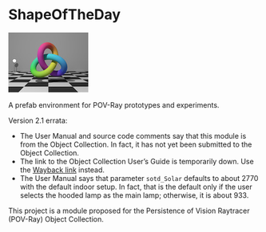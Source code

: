 # ShapeOfTheDay

![Thumbnail](shapeoftheday_thumbnail.jpg)

A prefab environment for POV-Ray prototypes and experiments.

Version 2.1 errata:

- The User Manual and source code comments say that this module is from the Object Collection. In fact, it has not yet been submitted to the Object Collection.
- The link to the Object Collection User’s Guide is temporarily down. Use the [Wayback link](https://web.archive.org/web/20120419111948/http://lib.povray.org/usersguide/02using.html) instead.
- The User Manual says that parameter `sotd_Solar` defaults to about 2770 with the default indoor setup. In fact, that is the default only if the user selects the hooded lamp as the main lamp; otherwise, it is about 933.

This project is a module proposed for the Persistence of Vision Raytracer (POV-Ray) Object Collection.
